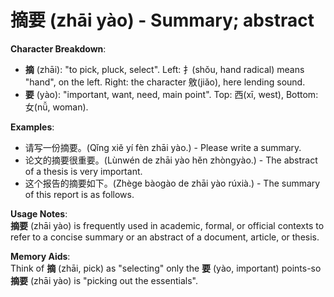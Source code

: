 # **摘要 (zhāi yào) - Summary; abstract**

**Character Breakdown**:  
- **摘** (zhāi): "to pick, pluck, select". Left: 扌(shǒu, hand radical) means "hand", on the left. Right: the character 敫(jiǎo), here lending sound.  
- **要** (yào): "important, want, need, main point". Top: 西(xī, west), Bottom: 女(nǚ, woman).

**Examples**:  
- 请写一份摘要。(Qǐng xiě yí fèn zhāi yào.) - Please write a summary.  
- 论文的摘要很重要。(Lùnwén de zhāi yào hěn zhòngyào.) - The abstract of a thesis is very important.  
- 这个报告的摘要如下。(Zhège bàogào de zhāi yào rúxià.) - The summary of this report is as follows.

**Usage Notes**:  
**摘要** (zhāi yào) is frequently used in academic, formal, or official contexts to refer to a concise summary or an abstract of a document, article, or thesis.

**Memory Aids**:  
Think of **摘** (zhāi, pick) as "selecting" only the **要** (yào, important) points-so **摘要** (zhāi yào) is "picking out the essentials".